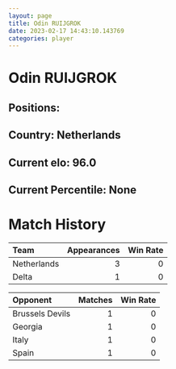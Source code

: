 ```yaml
---  
layout: page  
title: Odin RUIJGROK  
date: 2023-02-17 14:43:10.143769  
categories: player  
---
```

# Odin RUIJGROK

## Positions: 

## Country: Netherlands

## Current elo: 96.0

## Current Percentile: None

# Match History


| Team        |   Appearances |   Win Rate |
|:------------|--------------:|-----------:|
| Netherlands |             3 |          0 |
| Delta       |             1 |          0 |

| Opponent        |   Matches |   Win Rate |
|:----------------|----------:|-----------:|
| Brussels Devils |         1 |          0 |
| Georgia         |         1 |          0 |
| Italy           |         1 |          0 |
| Spain           |         1 |          0 |